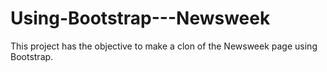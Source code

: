 # Using-Bootstrap---Newsweek
This project has the objective to make a clon of the Newsweek page using Bootstrap.
